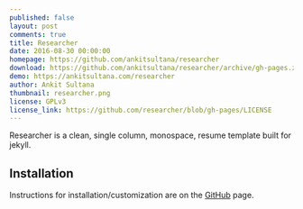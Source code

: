 ```yaml
---
published: false
layout: post
comments: true
title: Researcher
date: 2016-08-30 00:00:00
homepage: https://github.com/ankitsultana/researcher
download: https://github.com/ankitsultana/researcher/archive/gh-pages.zip
demo: https://ankitsultana.com/researcher
author: Ankit Sultana
thumbnail: researcher.png
license: GPLv3
license_link: https://github.com/researcher/blob/gh-pages/LICENSE
---
```


Researcher is a clean, single column, monospace, resume template built for jekyll.

## Installation

Instructions for installation/customization are on the [GitHub](https://github.com/ankitsultana/researcher) page.
